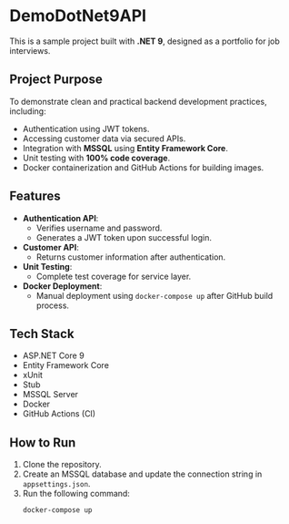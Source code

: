 # DemoDotNet9API

This is a sample project built with **.NET 9**, designed as a portfolio for job interviews.

## Project Purpose
To demonstrate clean and practical backend development practices, including:
- Authentication using JWT tokens.
- Accessing customer data via secured APIs.
- Integration with **MSSQL** using **Entity Framework Core**.
- Unit testing with **100% code coverage**.
- Docker containerization and GitHub Actions for building images.

## Features
- **Authentication API**: 
  - Verifies username and password.
  - Generates a JWT token upon successful login.
- **Customer API**:
  - Returns customer information after authentication.
- **Unit Testing**:
  - Complete test coverage for service layer.
- **Docker Deployment**:
  - Manual deployment using `docker-compose up` after GitHub build process.

## Tech Stack
- ASP.NET Core 9
- Entity Framework Core
- xUnit
- Stub
- MSSQL Server
- Docker
- GitHub Actions (CI)

## How to Run
1. Clone the repository.
2. Create an MSSQL database and update the connection string in `appsettings.json`.
3. Run the following command:
   ```bash
   docker-compose up
